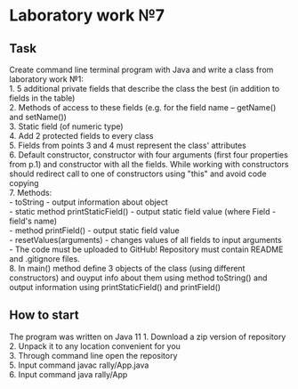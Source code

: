 <h1>Laboratory work №7</h1>

<h2>Task</h2>
Create command line terminal program with Java and write a class from laboratory work №1:<br>
  1. 5 additional private fields that describe the class the best (in addition to fields in the table)<br>
  2. Methods of access to these fields (e.g. for the field name – getName() and setName())<br>
  3. Static field (of numeric type)<br>
  4. Add 2 protected fields to every class<br>
  5. Fields from points 3 and 4 must represent the class' attributes<br>
  6. Default constructor, constructor with four arguments (first four properties from p.1) and constructor with all the fields. While working  with constructors should redirect call to one of constructors using "this" and avoid code copying<br>
  7. Methods:<br>
    - toString - output information about object<br>
    - static method printStaticField() - output static field value (where Field - field's name)<br>
    - method printField()  - output static field value<br>
    - resetValues(arguments) - changes values of all fields to input arguments<br>
    - The code must be uploaded to GitHub! Repository must contain README and .gitignore files.<br>
  8. In main() method define 3 objects of the class (using different constructors) and ouyput info about them using method toString() and output information using printStaticField() and printField()<br>

  <h2>How to start</h2>
   The program was written on Java 11
   1. Download a zip version of repository <br>
   2. Unpack it to any location convenient for you<br>
   3. Through command line open the repository<br>
   5. Input command javac rally/App.java<br>
   6. Input command java rally/App<br>
